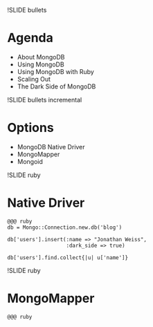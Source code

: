 !SLIDE bullets

# Agenda #

* About MongoDB
* Using MongoDB
* <span class="current">Using MongoDB with Ruby</span>
* Scaling Out
* The Dark Side of MongoDB

!SLIDE bullets incremental

# Options #

* MongoDB Native Driver
* MongoMapper
* Mongoid

!SLIDE ruby

# Native Driver #

    @@@ ruby
    db = Mongo::Connection.new.db('blog')
    
    db['users'].insert(:name => "Jonathan Weiss",
                       :dark_side => true)
                       
    db['users'].find.collect{|u| u['name']}
  

!SLIDE ruby

# MongoMapper #

    @@@ ruby